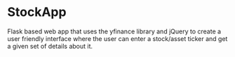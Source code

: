 # StockApp
Flask based web app that uses the yfinance library and jQuery to create a user friendly interface where the user can enter a stock/asset ticker and get a given set of details about it. 
